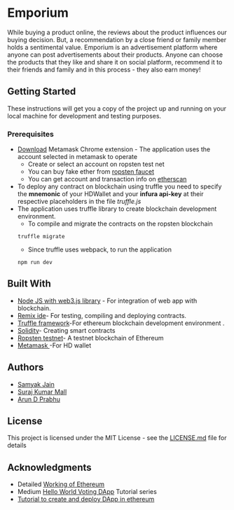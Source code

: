 # Emporium

While buying a product online, the reviews about the product influences our buying decision. But, a recommendation by a close friend or family member holds a sentimental value. Emporium is an advertisement platform where anyone can post advertisements about their products. Anyone can choose the products that they like and share it on social platform, recommend it to their friends and family and in this process - they also earn  money!

## Getting Started

These instructions will get you a copy of the project up and running on your local machine for development and testing purposes.

### Prerequisites

* [Download](https://chrome.google.com/webstore/detail/metamask/nkbihfbeogaeaoehlefnkodbefgpgknn?hl=en) Metamask Chrome extension - The application uses the account selected in metamask to operate
    * Create or select an account on ropsten test net 
    * You can buy fake ether from [ropsten faucet](https://faucet.metamask.io/)
    * You can get account and transaction info on [etherscan](https://ropsten.etherscan.io/)
* To deploy any contract on blockchain using truffle you need to specify the **mnemonic** of your HDWallet and your **infura api-key** at their respective placeholders in the file _truffle.js_
* The application uses truffle library to create blockchain development environment.
    * To compile and migrate the contracts on the ropsten blockchain
    ```
    truffle migrate
    ```
    * Since truffle uses webpack, to run the application 
    ```
    npm run dev
    ```

## Built With

* [Node JS with web3.js library](https://web3js.readthedocs.io/en/1.0/getting-started.html) - For integration of web app with blockchain.
* [Remix ide](https://remix.ethereum.org)- For testing, compiling and deploying contracts.
* [Truffle framework](https://truffleframework.com/)-For ethereum blockchain development environment .
* [Solidity](http://solidity.readthedocs.io/en/v0.4.24/)- Creating smart contracts
* [Ropsten testnet](https://ropsten.etherscan.io/)- A testnet  blockchain of Ethereum
* [Metamask ](https://metamask.io/) -For HD wallet

## Authors

* [Samyak Jain](https://github.com/samyak-sopho)
* [Suraj Kumar Mall](https://github.com/surajmall)
* [Arun D Prabhu](https://github.com/adp01)

## License

This project is licensed under the MIT License - see the [LICENSE.md](LICENSE.md) file for details

## Acknowledgments

* Detailed [Working of Ethereum](https://medium.com/@preethikasireddy/how-does-ethereum-work-anyway-22d1df506369)
* Medium [Hello World Voting DApp](https://medium.com/@mvmurthy/full-stack-hello-world-voting-ethereum-dapp-tutorial-part-1-40d2d0d807c2) Tutorial series
* [Tutorial to create and deploy DApp in ethereum](https://medium.com/@merunasgrincalaitis/the-ultimate-end-to-end-tutorial-to-create-and-deploy-a-fully-descentralized-dapp-in-ethereum-18f0cf6d7e0e)
